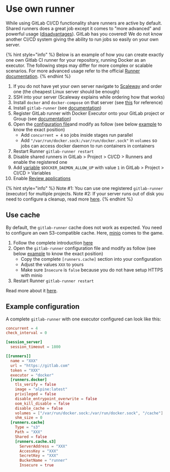 # Use own runner

While using GitLab CI/CD functionality share runners are active by default. Shared runners does a great job except it comes to "more advanced" and powerful usage ([disadvantages](./predefined-pipeline.md#disadvantages)). GitLab has you covered! We do not know another CI/CD system giving the ability to run jobs so easily on your own server.

{% hint style="info" %}
Below is an example of how you can create exactly one own Gitlab CI runner for your repository, running Docker as an executor. The following steps may differ for more complex or scalable scenarios. For more advanced usage refer to the official [Runner documentation](https://docs.gitlab.com/runner).
{% endhint %}

1. If you do not have yet your own server navigate to [Scaleway](https://scaleway.com) and order one (the cheapest Linux server should be enough)
1. SSH into your server (Scaleway explains while ordering how that works)
1. Install `docker` and `docker-compose` on that server (see [this](../usage/getting-started.md#prerequisites) for reference)
1. Install `gitlab-runner` (see [documentation](https://docs.gitlab.com/runner/install/linux-repository.html))
1. Register GitLab runner with Docker Executor onto your GitLab project or Group (see [documentation](https://docs.gitlab.com/runner/register/index.html))
1. Open the [configuration file](https://docs.gitlab.com/runner/configuration/advanced-configuration.html)and modify as follow (see below [example](#example-configuration) to know the exact position)
    - Add `concurrent = 4` so jobs inside stages run parallel
    - Add `"/var/run/docker.sock:/var/run/docker.sock"` in `volumes` so jobs can access docker daemon to run containers in containers
1. Restart Runner `gitlab-runner restart`
1. Disable shared runners in GitLab > Project > CI/CD > Runners and enable the registered one
1. Add [variable](./extend-gitlab-ci-pipeline.md#available-variables) `$DOCKER_DAEMON_ALLOW_UP` with value `1` in GitLab > Project > CI/CD > Variables
1. Enable [Review applications](./review-applications.md)

{% hint style="info" %}
Note #1: You can use one registered `gitlab-runner` (executor) for multiple projects.
Note #2: If your server runs out of disk you need to configure a cleanup, read more [here](https://gitlab.com/gitlab-org/gitlab-runner-docker-cleanup).
{% endhint %}

## Use cache

By default, the `gitlab-runner` cache does not work as expected. You need to configure an own S3-compatible cache. Here, [minio](https://min.io) comes to the game.

1. Follow the complete introduction [here](https://docs.gitlab.com/runner/install/registry_and_cache_servers.html#install-your-own-cache-server)
1. Open the `gitlab-runner` configuration file and modify as follow (see below [example](#example-configuration) to know the exact position)
    - Copy the complete `[runners.cache]` section into your configuration
    - Adjust the values `XXX` to yours
    - Make sure `Insecure` is `false` because you do not have setup HTTPS with minio
1. Restart Runner `gitlab-runner restart`

Read more about it [here](https://docs.gitlab.com/runner/configuration/autoscale.html#distributed-runners-caching).

## Example configuration

A complete `gitlab-runner` with one executor configured can look like this:

```toml
concurrent = 4
check_interval = 0

[session_server]
  session_timeout = 1800

[[runners]]
  name = "XXX"
  url = "https://gitlab.com"
  token = "XXX"
  executor = "docker"
  [runners.docker]
    tls_verify = false
    image = "alpine:latest"
    privileged = false
    disable_entrypoint_overwrite = false
    oom_kill_disable = false
    disable_cache = false
    volumes = ["/var/run/docker.sock:/var/run/docker.sock", "/cache"]
    shm_size = 0
  [runners.cache]
    Type = "s3"
    Path = "XXX"
    Shared = false
    [runners.cache.s3]
      ServerAddress = "XXX"
      AccessKey = "XXX"
      SecretKey = "XXX"
      BucketName = "runner"
      Insecure = true
```
